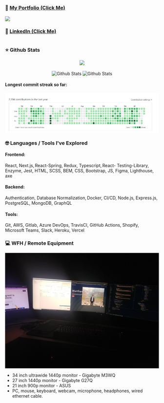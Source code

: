 ### :man: [My Portfolio (Click Me)][website]

<a href="https://github.com/mattfrancis888/portfolio3">
  <img align="center" src="https://github-readme-stats.vercel.app/api/pin/?username=mattfrancis888&repo=portfolio3&theme=buefy" />
</a>


### :office: [LinkedIn (Click Me)][linkedin]

#

### :star: Github Stats

<!-- <img align="center" alt="Github Stats" src="https://github-readme-stats.vercel.app/api?username=mattfrancis888&show_icons=true&include_all_commits=true&count_private=true" height="200" alt="stats" /> -->

<p align="center">
    <a>
        <img align="center" src="http://github-readme-streak-stats.herokuapp.com?user=mattfrancis888&theme=tokyonight_duo&hide_border=true"/>
    </a>
    <br/>
    <br/>
<img align="center" alt="Github Stats" src="https://github-readme-stats.vercel.app/api?username=mattfrancis888&show_icons=true&count_private=true" height="200" alt="stats" />
 <img align="center" alt="Github Stats" src="https://github-readme-stats.vercel.app/api/top-langs/?username=mattfrancis888&layout=compact"/>
 </p>
    

#### Longest commit streak so far:
<img align="center"  alt="wfh" src="https://github.com/mattfrancis888/mattfrancis888/blob/master/readmeImg/record.jpg" />

### :nerd_face: Languages / Tools I've Explored

#### Frontend: 
React, Next.js, React-Spring, Redux, Typescript, React- Testing-Library, Enzyme, Jest, HTML, SCSS, BEM, CSS, Bootstrap, JS, Figma, Lighthouse, axe

#### Backend: 
Authentication, Database Normalization, Docker, CI/CD, Node.js, Express.js, PostgreSQL, MongoDB, GraphQL

#### Tools: 
Git, AWS, Gitlab, Azure DevOps, TravisCI, GitHub Actions, Shopify, Microsoft Teams, Slack, Heroku, Vercel

[website]: https://mattfrancis.vercel.app/
[linkedin]: https://www.linkedin.com/in/matthew-francis-b9b1b31a2/

### :computer: WFH / Remote Equipment

<img align="center"  alt="wfh" src="https://github.com/mattfrancis888/mattfrancis888/blob/master/readmeImg/wfh.jpg" />

- 34 inch ultrawide 1440p monitor - Gigabyte M3WQ
- 27 inch 1440p monitor - Gigabyte G27Q 
- 21 inch 900p monitor - ASUS
- PC, mouse, keyboard, webcam, microphone, headphones, wired ethernet cable.
